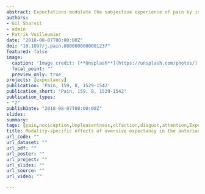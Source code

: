 ```yaml
---
abstract: Expectations modulate the subjective experience of pain by increasing sensitivity to nociceptive inputs, an effect mediated by brain regions such as the insula. However, it is still unknown whether the neural structures underlying pain expectancy hold sensory-specific information or, alternatively, code for modality-independent features (eg, unpleasantness), potentially common with other negative experiences. We used functional magnetic resonance imaging to investigate neural activity underlying the expectation of different, but comparably unpleasant, pain and disgust. We presented participants with visual cues predicting either a painful heat or disgusting odor, and assessed how they affected the subsequent subjective experience of stimuli from the same (within-modality) or opposite (cross-modal) modality. We found a reliable influence of expectancy on the subjective experience of stimuli whose modality matched that of the previous cue. At the brain level, this effect was mediated by the intermediate dysgranular section of the insula, whereas it was suppressed by more anterior agranular portions of the same region. Instead, no expectancy modulation was observed when the modality of the cue differed from that of the subsequent stimulus. Our data suggest that the insular cortex encodes prospective aversive events in terms of their modality-specific features, and whether they match with subsequent stimulations.
authors:
- Gil Sharvit
- admin
- Patrik Vuilleumier
date: "2018-08-07T00:00:00Z"
doi: "10.1097/j.pain.0000000000001237"
featured: false
image: 
  caption: 'Image credit: [**Unsplash**](https://unsplash.com/photos/)'
  focal_point: ""
  preview_only: true
projects: [expectancy]
publication: 'Pain, 159, 8, 1529-1542'
publication_short: "Pain, 159, 8, 1529-1542"
publication_types:
- "2"
publishDate: "2018-08-07T00:00:00Z"
slides: 
summary:
tags: [pain,nociception,Unpleasantness,olfaction,disgust,attention,Expectancy,Nocebo,Top-down,Bayesian Coding,fMRI,neuroimaging,MVPA,Insula,Cingulate Cortex,dMPFC,Prefrontal cortex,TPJ]
title: Modality-specific effects of aversive expectancy in the anterior insula and medial prefrontal cortex
url_code: ""
url_dataset: ""
url_pdf: ""
url_poster: ""
url_project: ""
url_slides: ""
url_source: ""
url_video: ""

---
```

